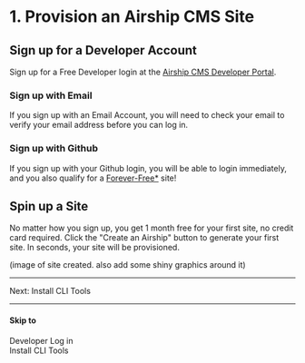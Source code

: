 # 1. Provision an Airship CMS Site

## Sign up for a Developer Account
Sign up for a Free Developer login at the [Airship CMS Developer Portal](https://skyport.airshipcms.io). 

### Sign up with Email
If you sign up with an Email Account, you will need to check your email to verify your email address before you can log in.

### Sign up with Github
If you sign up with your Github login, you will be able to login immediately, and you also qualify for a [Forever-Free*](https://airshipcms.io/forever-free) site!

## Spin up a Site
No matter how you sign up, you get 1 month free for your first site, no credit card required. Click the "Create an Airship" button to generate your first site. In seconds, your site will be provisioned.

(image of site created. also add some shiny graphics around it)

---

Next: Install CLI Tools

---

#### Skip to
Developer Log in  
Install CLI Tools
